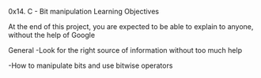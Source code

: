 0x14. C - Bit manipulation
Learning Objectives

At the end of this project, you are expected to be able to explain to anyone, without the help of Google

General
-Look for the right source of information without too much help

-How to manipulate bits and use bitwise operators
